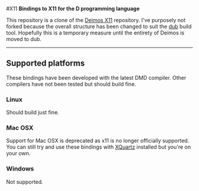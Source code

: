 #X11
**Bindings to X11 for the D programming language**

This repository is a clone of the [Deimos X11](https://github.com/D-Programming-Deimos/libX11) repository. I've purposely not forked because the overall structure has been changed to suit the [dub](https://github.com/rejectedsoftware/dub) build tool. Hopefully this is a temporary measure until the entirety of Deimos is moved to dub.

---

## Supported platforms
These bindings have been developed with the latest DMD compiler. Other compilers have not been tested but should build fine.

### Linux
Should build just fine.

### Mac OSX
Support for Mac OSX is deprecated as x11 is no longer officially supported. You can still try and use these bindings with [XQuartz](http://xquartz.macosforge.org/landing/) installed but you're on your own.

### Windows
Not supported.
